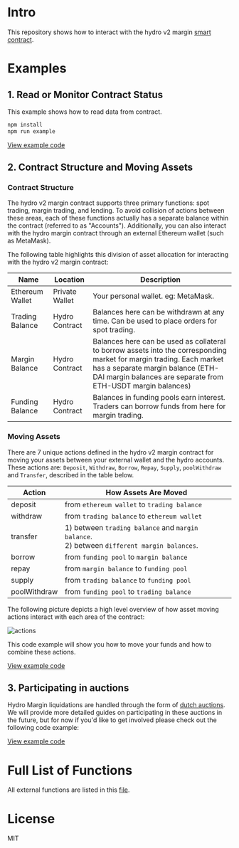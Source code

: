 # Intro

This repository shows how to interact with the hydro v2 margin [smart contract](https://github.com/HydroProtocol/protocol).

# Examples

## 1. Read or Monitor Contract Status

This example shows how to read data from contract.

```bash
npm install
npm run example
```

[View example code](./examples/reader.js)

## 2. Contract Structure and Moving Assets

### Contract Structure

The hydro v2 margin contract supports three primary functions: spot trading, margin trading, and lending. To avoid collision of actions between these areas, each of these functions actually has a separate balance within the contract (referred to as "Accounts"). Additionally, you can also interact with the hydro margin contract through an external Ethereum wallet (such as MetaMask).

The following table highlights this division of asset allocation for interacting with the hydro v2 margin contract:

| Name            | Location       | Description                                                                                               |
| --------------- | -------------- | --------------------------------------------------------------------------------------------------------- |
| Ethereum Wallet | Private Wallet | Your personal wallet. eg: MetaMask.                                                                       |
| Trading Balance | Hydro Contract | Balances here can be withdrawn at any time. Can be used to place orders for spot trading.                  |
| Margin Balance  | Hydro Contract | Balances here can be used as collateral to borrow assets into the corresponding market for margin trading. Each market has a separate margin balance (ETH-DAI margin balances are separate from ETH-USDT margin balances) |
| Funding Balance | Hydro Contract | Balances in funding pools earn interest. Traders can borrow funds from here for margin trading.            |

### Moving Assets

There are 7 unique actions defined in the hydro v2 margin contract for moving your assets between your external wallet and the hydro accounts. These actions are: `Deposit`, `Withdraw`, `Borrow`, `Repay`, `Supply`, `poolWithdraw` and `Transfer`, described in the table below.

| Action       | How Assets Are Moved                                                                             |
| ------------ | ------------------------------------------------------------------------------------------------ |
| deposit      | from `ethereum wallet` to `trading balance`                                                      |
| withdraw     | from `trading balance` to `ethereum wallet`                                                      |
| transfer     | 1) between `trading balance` and `margin balance`.<br /> 2) between `different margin balances`. |
| borrow       | from `funding pool` to `margin balance`                                                          |
| repay        | from `margin balance` to `funding pool`                                                          |
| supply       | from `trading balance` to `funding pool`                                                         |
| poolWithdraw | from `funding pool` to `trading balance`                                                         |

The following picture depicts a high level overview of how asset moving actions interact with each area of the contract:

![actions](https://raw.githubusercontent.com/hydroprotocol/contract-interations/master/assets/funds-operations.png)

This code example will show you how to move your funds and how to combine these actions.

[View example code](./examples/funds.js)

## 3. Participating in auctions

Hydro Margin liquidations are handled through the form of [dutch auctions](https://ddex.zendesk.com/hc/en-us/articles/360035813033-How-Liquidations-Work). We will provide more detailed guides on participating in these auctions in the future, but for now if you'd like to get involved please check out the following code example:

[View example code](./examples/auction.js)

# Full List of Functions

All external functions are listed in this [file](https://github.com/HydroProtocol/protocol/blob/master/contracts/ExternalFunctions.sol).

# License

MIT
